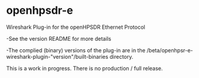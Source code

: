 # openhpsdr-e
Wireshark Plug-in for the openHPSDR Ethernet Protocol

-See the version README for more details 

-The complied (binary) versions of the plug-in are in the
 /beta/openhpsr-e-wireshark-plugin-"version"/built-binaries  directory.

 This is a work in progress. 
 There is no production / full release.
